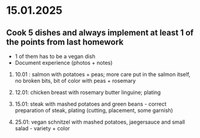 # 15.01.2025

## Cook 5 dishes and always implement at least 1 of the points from last homework

- 1 of them has to be a vegan dish
- Document experience (photos + notes)

1. 10.01 : salmon with potatoes + peas; more care put in the salmon itself, no broken bits, bit of color with peas + rosemary

2. 12.01: chicken breast with rosemary butter linguine; plating

3. 15.01: steak with mashed potatoes and green beans - correct preparation of steak, plating (cutting, placement, some garnish)

4. 25.01: vegan schnitzel with mashed potatoes, jaegersauce and small salad - variety + color
